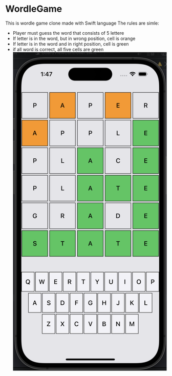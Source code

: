 # WordleGame
This is wordle game clone made with Swift language
The rules are simle:
- Player must guess the word that consists of 5 lettere
- If letter is in the word, but in wrong position, cell is orange
- If letter is in the word and in right position, cell is green
- if all word is correct, all five cells are green
![example1](https://github.com/chebelok/WordleGame/blob/main/img/screenshot1.png)
